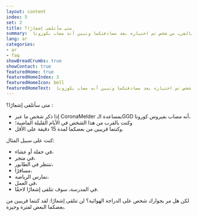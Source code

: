 ```yaml
---
layout: content
index: 5
set: 2
title: متى سأتلقى إشعارًا؟
summary:  بعد أن تواجدت بالقرب من شخص تم اختباره بعد مصادفتكما وتبين أنه مصاب بكورونا.
lang: ar
categories:
- ar
- faq
showBreadCrumbs: true
showContact: true
featuredHome: true
featuredHomeIndex: 3
featuredHomeIcon: bell
featuredHomeText:  بعد أن تواجدت بالقرب من شخص تم اختباره بعد مصادفتكما وتبين أنه مصاب بكورونا.
---
```


متى سأتلقى إشعارًا؟ :
* إذا ذكر شخص ما عبر CoronaMelder بمساعدة الـGGD أنه مصاب بفيروس كورونا،
* وكنت بالقرب من هذا الشخص في الأيام القليلة الماضية؛     
* وكنتما قريبين من بعضكما لمدة 15 دقيقة على الأقل.

كنت على سبيل المثال:
* في حفلة أو عشاء،
* في متجر،
* تنتظر في الطابور،
* مسافرًا،
* تمارس الرياضة،
* في العمل،
* في المدرسة،
سوف تتلقى إشعارًا لاحقًا.
 
لكن هل مر بجوارك شخص على الدراجة الهوائية؟ لن تتلقى إشعارًا: لقد كنتما قريبين من بعضكما البعض لفترة وجيزة. 
